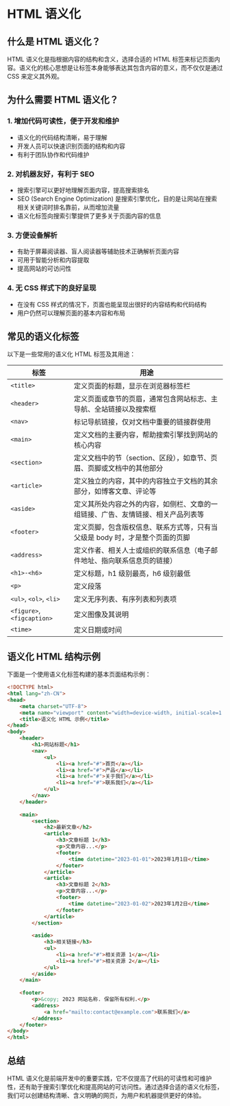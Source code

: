 # HTML 语义化

## 什么是 HTML 语义化？

HTML 语义化是指根据内容的结构和含义，选择合适的 HTML 标签来标记页面内容。语义化的核心思想是让标签本身能够表达其包含内容的意义，而不仅仅是通过 CSS 来定义其外观。

## 为什么需要 HTML 语义化？

### 1. 增加代码可读性，便于开发和维护

- 语义化的代码结构清晰，易于理解
- 开发人员可以快速识别页面的结构和内容
- 有利于团队协作和代码维护

### 2. 对机器友好，有利于 SEO

- 搜索引擎可以更好地理解页面内容，提高搜索排名
- SEO (Search Engine Optimization) 是搜索引擎优化，目的是让网站在搜索相关关键词时排名靠前，从而增加流量
- 语义化标签向搜索引擎提供了更多关于页面内容的信息

### 3. 方便设备解析

- 有助于屏幕阅读器、盲人阅读器等辅助技术正确解析页面内容
- 可用于智能分析和内容提取
- 提高网站的可访问性

### 4. 无 CSS 样式下的良好呈现

- 在没有 CSS 样式的情况下，页面也能呈现出很好的内容结构和代码结构
- 用户仍然可以理解页面的基本内容和布局

## 常见的语义化标签

以下是一些常用的语义化 HTML 标签及其用途：

| 标签 | 用途 |
|------|------|
| `<title>` | 定义页面的标题，显示在浏览器标签栏 |
| `<header>` | 定义页面或章节的页眉，通常包含网站标志、主导航、全站链接以及搜索框 |
| `<nav>` | 标记导航链接，仅对文档中重要的链接群使用 |
| `<main>` | 定义文档的主要内容，帮助搜索引擎找到网站的核心内容 |
| `<section>` | 定义文档中的节（section、区段），如章节、页眉、页脚或文档中的其他部分 |
| `<article>` | 定义独立的内容，其中的内容独立于文档的其余部分，如博客文章、评论等 |
| `<aside>` | 定义其所处内容之外的内容，如侧栏、文章的一组链接、广告、友情链接、相关产品列表等 |
| `<footer>` | 定义页脚，包含版权信息、联系方式等，只有当父级是 body 时，才是整个页面的页脚 |
| `<address>` | 定义作者、相关人士或组织的联系信息（电子邮件地址、指向联系信息页的链接） |
| `<h1>-<h6>` | 定义标题，h1 级别最高，h6 级别最低 |
| `<p>` | 定义段落 |
| `<ul>`, `<ol>`, `<li>` | 定义无序列表、有序列表和列表项 |
| `<figure>`, `<figcaption>` | 定义图像及其说明 |
| `<time>` | 定义日期或时间 |

## 语义化 HTML 结构示例

下面是一个使用语义化标签构建的基本页面结构示例：

```html
<!DOCTYPE html>
<html lang="zh-CN">
<head>
    <meta charset="UTF-8">
    <meta name="viewport" content="width=device-width, initial-scale=1.0">
    <title>语义化 HTML 示例</title>
</head>
<body>
    <header>
        <h1>网站标题</h1>
        <nav>
            <ul>
                <li><a href="#">首页</a></li>
                <li><a href="#">产品</a></li>
                <li><a href="#">关于我们</a></li>
                <li><a href="#">联系我们</a></li>
            </ul>
        </nav>
    </header>
    
    <main>
        <section>
            <h2>最新文章</h2>
            <article>
                <h3>文章标题 1</h3>
                <p>文章内容...</p>
                <footer>
                    <time datetime="2023-01-01">2023年1月1日</time>
                </footer>
            </article>
            <article>
                <h3>文章标题 2</h3>
                <p>文章内容...</p>
                <footer>
                    <time datetime="2023-01-02">2023年1月2日</time>
                </footer>
            </article>
        </section>
        
        <aside>
            <h3>相关链接</h3>
            <ul>
                <li><a href="#">相关资源 1</a></li>
                <li><a href="#">相关资源 2</a></li>
            </ul>
        </aside>
    </main>
    
    <footer>
        <p>&copy; 2023 网站名称. 保留所有权利.</p>
        <address>
            <a href="mailto:contact@example.com">联系我们</a>
        </address>
    </footer>
</body>
</html>
```
## 总结

HTML 语义化是前端开发中的重要实践，它不仅提高了代码的可读性和可维护性，还有助于搜索引擎优化和提高网站的可访问性。通过选择合适的语义化标签，我们可以创建结构清晰、含义明确的网页，为用户和机器提供更好的体验。

